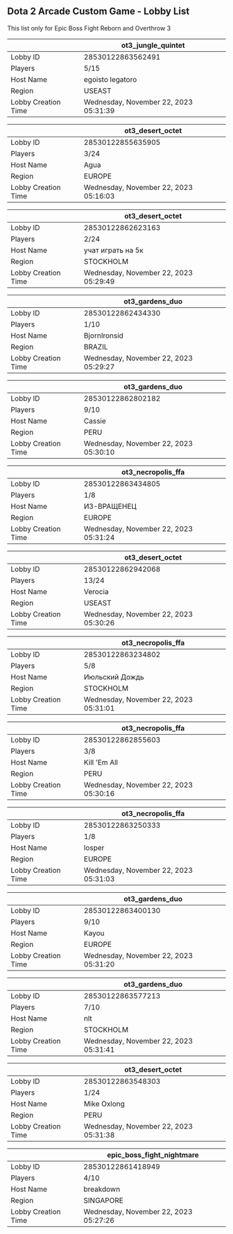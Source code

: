 ## Dota 2 Arcade Custom Game - Lobby List

This list only for Epic Boss Fight Reborn and Overthrow 3

|  | ot3_jungle_quintet |
| ------ | ------ |
| Lobby ID | 28530122863562491 |
| Players | 5/15 |
| Host Name | egoisto legatoro |
| Region | USEAST |
| Lobby Creation Time | Wednesday, November 22, 2023 05:31:39 |


|  | ot3_desert_octet |
| ------ | ------ |
| Lobby ID | 28530122855635905 |
| Players | 3/24 |
| Host Name | Agua |
| Region | EUROPE |
| Lobby Creation Time | Wednesday, November 22, 2023 05:16:03 |


|  | ot3_desert_octet |
| ------ | ------ |
| Lobby ID | 28530122862623163 |
| Players | 2/24 |
| Host Name | учат играть на 5к |
| Region | STOCKHOLM |
| Lobby Creation Time | Wednesday, November 22, 2023 05:29:49 |


|  | ot3_gardens_duo |
| ------ | ------ |
| Lobby ID | 28530122862434330 |
| Players | 1/10 |
| Host Name | BjornIronsid |
| Region | BRAZIL |
| Lobby Creation Time | Wednesday, November 22, 2023 05:29:27 |


|  | ot3_gardens_duo |
| ------ | ------ |
| Lobby ID | 28530122862802182 |
| Players | 9/10 |
| Host Name | Cassie |
| Region | PERU |
| Lobby Creation Time | Wednesday, November 22, 2023 05:30:10 |


|  | ot3_necropolis_ffa |
| ------ | ------ |
| Lobby ID | 28530122863434805 |
| Players | 1/8 |
| Host Name | ИЗ-ВРАЩЕНЕЦ |
| Region | EUROPE |
| Lobby Creation Time | Wednesday, November 22, 2023 05:31:24 |


|  | ot3_desert_octet |
| ------ | ------ |
| Lobby ID | 28530122862942068 |
| Players | 13/24 |
| Host Name | Verocia |
| Region | USEAST |
| Lobby Creation Time | Wednesday, November 22, 2023 05:30:26 |


|  | ot3_necropolis_ffa |
| ------ | ------ |
| Lobby ID | 28530122863234802 |
| Players | 5/8 |
| Host Name | Июльский Дождь |
| Region | STOCKHOLM |
| Lobby Creation Time | Wednesday, November 22, 2023 05:31:01 |


|  | ot3_necropolis_ffa |
| ------ | ------ |
| Lobby ID | 28530122862855603 |
| Players | 3/8 |
| Host Name | Kill 'Em All |
| Region | PERU |
| Lobby Creation Time | Wednesday, November 22, 2023 05:30:16 |


|  | ot3_necropolis_ffa |
| ------ | ------ |
| Lobby ID | 28530122863250333 |
| Players | 1/8 |
| Host Name | losper |
| Region | EUROPE |
| Lobby Creation Time | Wednesday, November 22, 2023 05:31:03 |


|  | ot3_gardens_duo |
| ------ | ------ |
| Lobby ID | 28530122863400130 |
| Players | 9/10 |
| Host Name | Kayou |
| Region | EUROPE |
| Lobby Creation Time | Wednesday, November 22, 2023 05:31:20 |


|  | ot3_gardens_duo |
| ------ | ------ |
| Lobby ID | 28530122863577213 |
| Players | 7/10 |
| Host Name | nlt |
| Region | STOCKHOLM |
| Lobby Creation Time | Wednesday, November 22, 2023 05:31:41 |


|  | ot3_desert_octet |
| ------ | ------ |
| Lobby ID | 28530122863548303 |
| Players | 1/24 |
| Host Name | Mike Oxlong |
| Region | PERU |
| Lobby Creation Time | Wednesday, November 22, 2023 05:31:38 |


|  | epic_boss_fight_nightmare |
| ------ | ------ |
| Lobby ID | 28530122861418949 |
| Players | 4/10 |
| Host Name | breakdown |
| Region | SINGAPORE |
| Lobby Creation Time | Wednesday, November 22, 2023 05:27:26 |


